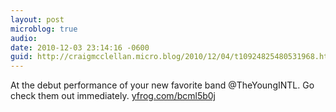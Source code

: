 ```yaml
---
layout: post
microblog: true
audio: 
date: 2010-12-03 23:14:16 -0600
guid: http://craigmcclellan.micro.blog/2010/12/04/t10924825480531968.html
---
```

At the debut performance of your new favorite band @TheYoungINTL. Go check them out immediately.  [yfrog.com/bcml5b0j](http://yfrog.com/bcml5b0j)
